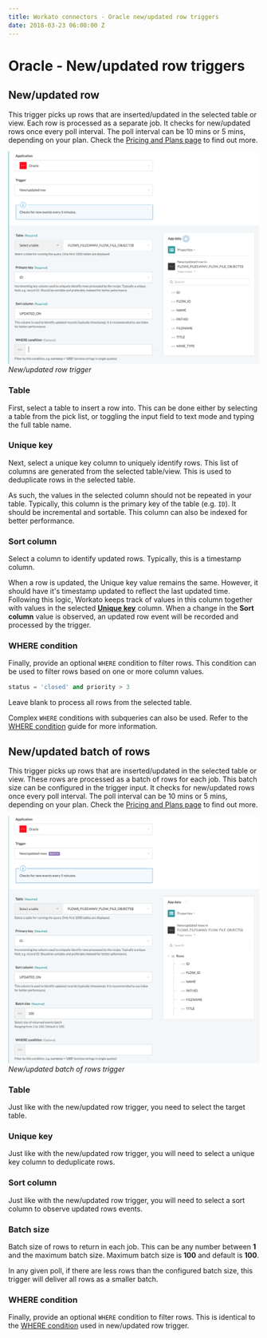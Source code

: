 ```yaml
---
title: Workato connectors - Oracle new/updated row triggers
date: 2018-03-23 06:00:00 Z
---
```


# Oracle - New/updated row triggers

## New/updated row
This trigger picks up rows that are inserted/updated in the selected table or view. Each row is processed as a separate job. It checks for new/updated rows once every poll interval. The poll interval can be 10 mins or 5 mins, depending on your plan. Check the [Pricing and Plans page](https://www.workato.com/pricing?audience=general) to find out more.

![New/updated row trigger](/assets/images/oracle/new-updated-row-trigger.png)
*New/updated row trigger*

### Table
First, select a table to insert a row into. This can be done either by selecting a table from the pick list, or toggling the input field to text mode and typing the full table name.

### Unique key
Next, select a unique key column to uniquely identify rows. This list of columns are generated from the selected table/view. This is used to deduplicate rows in the selected table.

As such, the values in the selected column should not be repeated in your table. Typically, this column is the primary key of the table (e.g. `ID`). It should be incremental and sortable. This column can also be indexed for better performance.

### Sort column
Select a column to identify updated rows. Typically, this is a timestamp column.

When a row is updated, the Unique key value remains the same. However, it should have it's timestamp updated to reflect the last updated time. Following this logic, Workato keeps track of values in this column together with values in the selected [**Unique key**](#unique-key) column. When a change in the **Sort column** value is observed, an updated row event will be recorded and processed by the trigger.

### WHERE condition
Finally, provide an optional `WHERE` condition to filter rows. This condition can be used to filter rows based on one or more column values.

```sql
status = 'closed' and priority > 3
```

Leave blank to process all rows from the selected table.

Complex `WHERE` conditions with subqueries can also be used. Refer to the [WHERE condition](/connectors/oracle.md#where-condition) guide for more information.

## New/updated batch of rows
This trigger picks up rows that are inserted/updated in the selected table or view. These rows are processed as a batch of rows for each job. This batch size can be configured in the trigger input. It checks for new/updated rows once every poll interval. The poll interval can be 10 mins or 5 mins, depending on your plan. Check the [Pricing and Plans page](https://www.workato.com/pricing?audience=general) to find out more.

![New/updated batch of rows trigger](/assets/images/oracle/new-updated-batch-of-rows-trigger.png)
*New/updated batch of rows trigger*

### Table
Just like with the new/updated row trigger, you need to select the target table.

### Unique key
Just like with the new/updated row trigger, you will need to select a unique key column to deduplicate rows.

### Sort column
Just like with the new/updated row trigger, you will need to select a sort column to observe updated rows events.

### Batch size
Batch size of rows to return in each job. This can be any number between **1** and the maximum batch size. Maximum batch size is **100** and default is **100**.

In any given poll, if there are less rows than the configured batch size, this trigger will deliver all rows as a smaller batch.

### WHERE condition
Finally, provide an optional `WHERE` condition to filter rows. This is identical to the [WHERE condition](#where-condition) used in new/updated row trigger.
